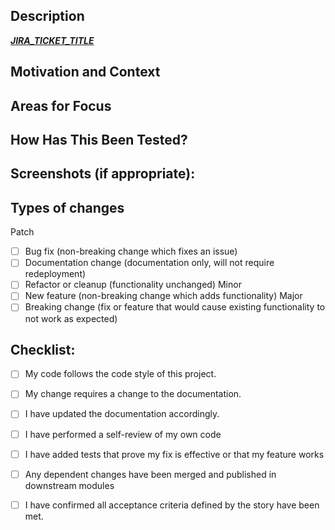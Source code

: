 <!--- Provide a general summary of your changes in the Title above -->

## Description

<!--- Give a summary of the change. -->

<!-- insert jira markdown link with title -->
[___JIRA_TICKET_TITLE___](//jira_url)

## Motivation and Context

<!--- Why is this change required? What problem does it solve? -->

## Areas for Focus

<!--- if applicable, call out areas where you think a reviewer should give extra focus --->
<!--- perhaps an edge case scenario you're not sure how to handle, a design decision you made because you weren't sure what the right decision was, a test that you notice fails sometimes, etc --->

## How Has This Been Tested?

<!--- Describe how you tested your changes (including automated tests run and manual testing done) in enough detail that a reviewer can reproduce. -->

## Screenshots (if appropriate):

## Types of changes

<!--- What types of changes does your code introduce? Put an `x` in all the boxes that apply: -->
Patch

- [ ] Bug fix (non-breaking change which fixes an issue)
- [ ] Documentation change (documentation only, will not require redeployment)
- [ ] Refactor or cleanup (functionality unchanged)
  Minor
- [ ] New feature (non-breaking change which adds functionality)
  Major
- [ ] Breaking change (fix or feature that would cause existing functionality to not work as expected)

## Checklist:

<!--- Go over all the following points, and put an `x` in all the boxes that apply. -->
<!--- If any do not apply, leave a description indicating why -->

- [ ] My code follows the code style of this project.
- [ ] My change requires a change to the documentation.
- [ ] I have updated the documentation accordingly.
- [ ] I have performed a self-review of my own code
- [ ] I have added tests that prove my fix is effective or that my feature works
- [ ] Any dependent changes have been merged and published in downstream modules

- [ ] I have confirmed all acceptance criteria defined by the story have been met.